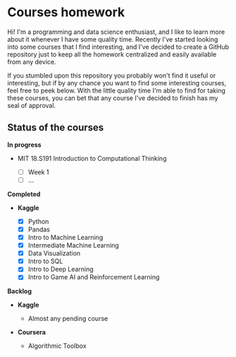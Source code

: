 # Courses homework

Hi! I'm a programming and data science enthusiast, and I like to learn more about it whenever I have some quality time. Recently I've started looking into some courses that I find interesting, and I've decided to create a GitHub repository just to keep all the homework centralized and easily available from any device.

If you stumbled upon this repository you probably won't find it useful or interesting, but if by any chance you want to find some interesting courses, feel free to peek below. With the little quality time I'm able to find for taking these courses, you can bet that any course I've decided to finish has my seal of approval.

## Status of the courses

__In progress__

- MIT 18.S191 Introduction to Computational Thinking

  - [ ] Week 1
  - [ ] ...

__Completed__

- __Kaggle__

  - [X] Python
  - [X] Pandas
  - [X] Intro to Machine Learning
  - [X] Intermediate Machine Learning
  - [X] Data Visualization
  - [X] Intro to SQL
  - [X] Intro to Deep Learning
  - [X] Intro to Game AI and Reinforcement Learning

__Backlog__

- __Kaggle__

  - Almost any pending course


- __Coursera__

  - Algorithmic Toolbox
